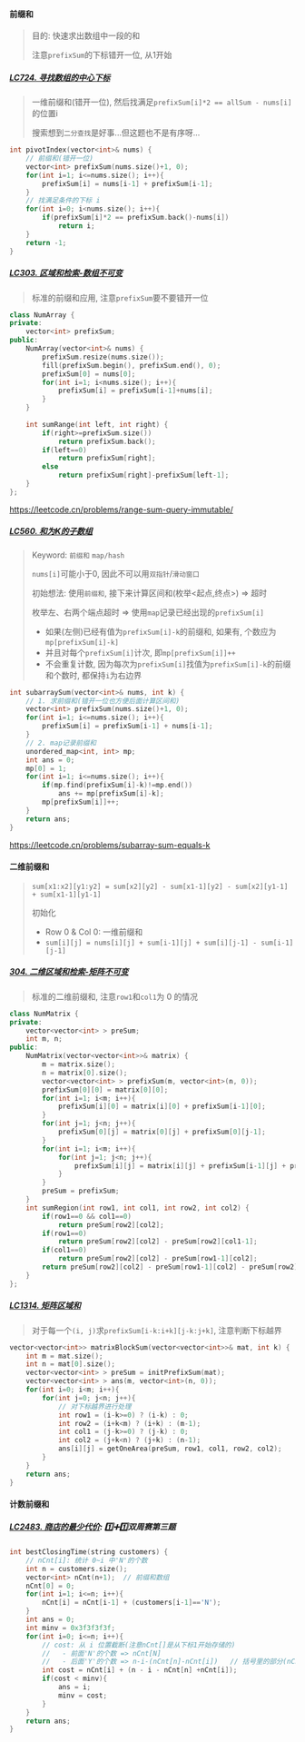 #### 前缀和

> 目的: 快速求出数组中一段的和
> 
> 注意`prefixSum`的下标错开一位, 从1开始

##### [LC724. 寻找数组的中心下标](/workspace/724.%E5%AF%BB%E6%89%BE%E6%95%B0%E7%BB%84%E7%9A%84%E4%B8%AD%E5%BF%83%E4%B8%8B%E6%A0%87.cpp)

> 一维前缀和(错开一位), 然后找满足`prefixSum[i]*2 == allSum - nums[i]`的位置i
> 
> 搜索想到`二分查找`是好事...但这题也不是有序呀...

```CPP
int pivotIndex(vector<int>& nums) {
    // 前缀和(错开一位)
    vector<int> prefixSum(nums.size()+1, 0);
    for(int i=1; i<=nums.size(); i++){
        prefixSum[i] = nums[i-1] + prefixSum[i-1];
    }
    // 找满足条件的下标 i
    for(int i=0; i<nums.size(); i++){
        if(prefixSum[i]*2 == prefixSum.back()-nums[i])
            return i;
    }
    return -1;
}
```


##### [LC303. 区域和检索-数组不可变](/workspace/303.%E5%8C%BA%E5%9F%9F%E5%92%8C%E6%A3%80%E7%B4%A2-%E6%95%B0%E7%BB%84%E4%B8%8D%E5%8F%AF%E5%8F%98.cpp)

> 标准的前缀和应用, 注意`prefixSum`要不要错开一位

```CPP
class NumArray {
private:
    vector<int> prefixSum;
public:
    NumArray(vector<int>& nums) {
        prefixSum.resize(nums.size());
        fill(prefixSum.begin(), prefixSum.end(), 0);
        prefixSum[0] = nums[0];
        for(int i=1; i<nums.size(); i++){
            prefixSum[i] = prefixSum[i-1]+nums[i];
        }
    }
    
    int sumRange(int left, int right) {
        if(right>=prefixSum.size())
            return prefixSum.back();
        if(left==0)
            return prefixSum[right];
        else
            return prefixSum[right]-prefixSum[left-1];
    }
};
```
https://leetcode.cn/problems/range-sum-query-immutable/


##### [LC560. 和为K的子数组](/workspace/560.%E5%92%8C%E4%B8%BA-k-%E7%9A%84%E5%AD%90%E6%95%B0%E7%BB%84.cpp)

> Keyword: `前缀和`  `map/hash`
> 
> `nums[i]`可能小于0, 因此不可以用`双指针`/`滑动窗口`
> 
> 初始想法: 使用`前缀和`, 接下来计算区间和(枚举<起点,终点>) => 超时
> 
> 枚举左、右两个端点超时 => 使用`map`记录已经出现的`prefixSum[i]`
>   - 如果(左侧)已经有值为`prefixSum[i]-k`的前缀和, 如果有, 个数应为`mp[prefixSum[i]-k]`
>   - 并且对每个`prefixSum[i]`计次, 即`mp[prefixSum[i]]++`
>   - 不会重复计数, 因为每次为`prefixSum[i]`找值为`prefixSum[i]-k`的前缀和个数时, 都保持`i`为右边界

```CPP
int subarraySum(vector<int>& nums, int k) {
    // 1. 求前缀和(错开一位也方便后面计算区间和)
    vector<int> prefixSum(nums.size()+1, 0);
    for(int i=1; i<=nums.size(); i++){
        prefixSum[i] = prefixSum[i-1] + nums[i-1];
    }
    // 2. map记录前缀和
    unordered_map<int, int> mp;
    int ans = 0;
    mp[0] = 1;
    for(int i=1; i<=nums.size(); i++){
        if(mp.find(prefixSum[i]-k)!=mp.end())
            ans += mp[prefixSum[i]-k];
        mp[prefixSum[i]]++;
    }
    return ans;
}
```
https://leetcode.cn/problems/subarray-sum-equals-k



#### 二维前缀和

> `sum[x1:x2][y1:y2] = sum[x2][y2] - sum[x1-1][y2] - sum[x2][y1-1] + sum[x1-1][y1-1]`
> 
> 初始化
>   - Row 0 & Col 0: 一维前缀和
>   - `sum[i][j] = nums[i][j] + sum[i-1][j] + sum[i][j-1] - sum[i-1][j-1]`


##### [304. 二维区域和检索-矩阵不可变](/workspace/304.%E4%BA%8C%E7%BB%B4%E5%8C%BA%E5%9F%9F%E5%92%8C%E6%A3%80%E7%B4%A2-%E7%9F%A9%E9%98%B5%E4%B8%8D%E5%8F%AF%E5%8F%98.cpp)

> 标准的二维前缀和, 注意`row1`和`col1`为 0 的情况

```CPP
class NumMatrix {
private:
    vector<vector<int> > preSum;
    int m, n;
public:
    NumMatrix(vector<vector<int>>& matrix) {
        m = matrix.size();
        n = matrix[0].size();
        vector<vector<int> > prefixSum(m, vector<int>(n, 0));
        prefixSum[0][0] = matrix[0][0];
        for(int i=1; i<m; i++){
            prefixSum[i][0] = matrix[i][0] + prefixSum[i-1][0];
        }
        for(int j=1; j<n; j++){
            prefixSum[0][j] = matrix[0][j] + prefixSum[0][j-1];
        }
        for(int i=1; i<m; i++){
            for(int j=1; j<n; j++){
                prefixSum[i][j] = matrix[i][j] + prefixSum[i-1][j] + prefixSum[i][j-1] - prefixSum[i-1][j-1];
            }
        }
        preSum = prefixSum;
    }
    int sumRegion(int row1, int col1, int row2, int col2) {
        if(row1==0 && col1==0)
            return preSum[row2][col2];
        if(row1==0)
            return preSum[row2][col2] - preSum[row2][col1-1];
        if(col1==0)
            return preSum[row2][col2] - preSum[row1-1][col2];
        return preSum[row2][col2] - preSum[row1-1][col2] - preSum[row2][col1-1] + preSum[row1-1][col1-1];
    }
};
```


##### [LC1314. 矩阵区域和](/workspace/1314.%E7%9F%A9%E9%98%B5%E5%8C%BA%E5%9F%9F%E5%92%8C.cpp)

> 对于每一个`(i, j)`求`prefixSum[i-k:i+k][j-k:j+k]`, 注意判断下标越界

```CPP
vector<vector<int>> matrixBlockSum(vector<vector<int>>& mat, int k) {
    int m = mat.size();
    int n = mat[0].size();
    vector<vector<int> > preSum = initPrefixSum(mat);
    vector<vector<int> > ans(m, vector<int>(n, 0));
    for(int i=0; i<m; i++){
        for(int j=0; j<n; j++){
            // 对下标越界进行处理
            int row1 = (i-k>=0) ? (i-k) : 0;
            int row2 = (i+k<m) ? (i+k) : (m-1);
            int col1 = (j-k>=0) ? (j-k) : 0;
            int col2 = (j+k<n) ? (j+k) : (n-1);
            ans[i][j] = getOneArea(preSum, row1, col1, row2, col2);
        }
    }
    return ans;
}
```


#### 计数前缀和
##### [LC2483. 商店的最少代价](https://leetcode.cn/problems/minimum-penalty-for-a-shop/): 1️⃣➕1️⃣双周赛第三题

```CPP
int bestClosingTime(string customers) {
    // nCnt[i]: 统计 0~i 中'N'的个数
    int n = customers.size();
    vector<int> nCnt(n+1);  // 前缀和数组
    nCnt[0] = 0;
    for(int i=1; i<=n; i++){
        nCnt[i] = nCnt[i-1] + (customers[i-1]=='N');
    }
    int ans = 0;
    int minv = 0x3f3f3f3f;
    for(int i=0; i<=n; i++){
        // cost: 从 i 位置截断(注意nCnt[]是从下标1开始存储的)
        //   - 前面'N'的个数 => nCnt[N]
        //   - 后面'Y'的个数 => n-i-(nCnt[n]-nCnt[i])   // 括号里的部分(nCnt[n]-nCnt[i]), 前缀和的思想
        int cost = nCnt[i] + (n - i - nCnt[n] +nCnt[i]);
        if(cost < minv){
            ans = i;
            minv = cost;
        }
    }
    return ans;
}
```